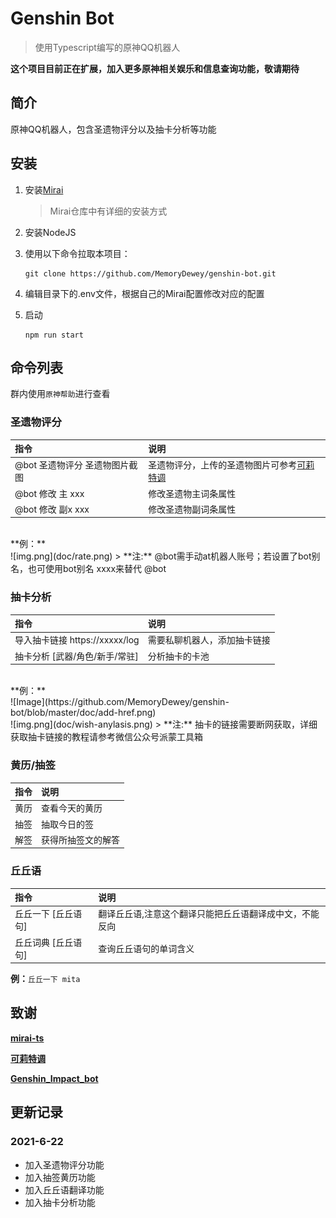 # Genshin Bot

>使用Typescript编写的原神QQ机器人

**这个项目目前正在扩展，加入更多原神相关娱乐和信息查询功能，敬请期待**

## 简介

原神QQ机器人，包含圣遗物评分以及抽卡分析等功能

## 安装
1. 安装[Mirai](https://github.com/mamoe/mirai)
   > Mirai仓库中有详细的安装方式
   
2. 安装NodeJS


3. 使用以下命令拉取本项目：

   ```shell
   git clone https://github.com/MemoryDewey/genshin-bot.git
   ```

4. 编辑目录下的.env文件，根据自己的Mirai配置修改对应的配置

5. 启动
   ```shell
   npm run start
   ```

## 命令列表

群内使用`原神帮助`进行查看

### 圣遗物评分
指令|说明
:--|:--
@bot 圣遗物评分 圣遗物图片截图|圣遗物评分，上传的圣遗物图片可参考[可莉特调](https://genshin.pub)
@bot 修改 主 xxx|修改圣遗物主词条属性
@bot 修改 副x xxx|修改圣遗物副词条属性
<br>
**例：**
<br>
![img.png](doc/rate.png)
> **注:**  @bot需手动at机器人账号；若设置了bot别名，也可使用bot别名 xxxx来替代 @bot

### 抽卡分析
指令|说明
:--|:--  
导入抽卡链接 https://xxxxx/log|需要私聊机器人，添加抽卡链接
抽卡分析 [武器/角色/新手/常驻]|分析抽卡的卡池
<br>
**例：**
<br>
![Image](https://github.com/MemoryDewey/genshin-bot/blob/master/doc/add-href.png)
<br>
![img.png](doc/wish-anylasis.png)
> **注:**  抽卡的链接需要断网获取，详细获取抽卡链接的教程请参考微信公众号派蒙工具箱


### 黄历/抽签
指令|说明
:--|:--  
黄历|查看今天的黄历  
抽签|抽取今日的签
解签|获得所抽签文的解答


### 丘丘语

指令|说明
:--|:--  
丘丘一下 [丘丘语句]|翻译丘丘语,注意这个翻译只能把丘丘语翻译成中文，不能反向  
丘丘词典 [丘丘语句]|查询丘丘语句的单词含义

**例：**`丘丘一下 mita`


## 致谢
**[mirai-ts](https://github.com/YunYouJun/mirai-ts)**

**[可莉特调](https://genshin.pub)**

**[Genshin_Impact_bot](https://github.com/H-K-Y/Genshin_Impact_bot)**

## 更新记录

### 2021-6-22
* 加入圣遗物评分功能
* 加入抽签黄历功能
* 加入丘丘语翻译功能
* 加入抽卡分析功能

